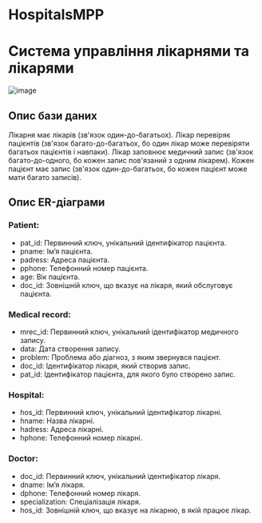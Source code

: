 # HospitalsMPP

# Система управління лікарнями та лікарями

![image](https://github.com/CS31IvanK/HospitalsMPP/assets/144357899/d93d5afc-f4fa-4f31-929c-16ece9341feb)

## Опис бази даних
Лікарня має лікарів (зв'язок один-до-багатьох).
Лікар перевіряє пацієнтів (зв'язок багато-до-багатьох, бо один лікар може перевіряти багатьох пацієнтів і навпаки).
Лікар заповнює медичний запис (зв'язок багато-до-одного, бо кожен запис пов'язаний з одним лікарем).
Кожен пацієнт має запис (зв'язок один-до-багатьох, бо кожен пацієнт може мати багато записів).


## **Опис ER-діаграми**

### Patient:
- pat_id: Первинний ключ, унікальний ідентифікатор пацієнта.
- pname: Ім’я пацієнта.
- padress: Адреса пацієнта.
- pphone: Телефонний номер пацієнта.
- age: Вік пацієнта.
- doc_id: Зовнішній ключ, що вказує на лікаря, який обслуговує пацієнта.
### Medical record: 
- mrec_id: Первинний ключ, унікальний ідентифікатор медичного запису.
- data: Дата створення запису.
- problem: Проблема або діагноз, з яким звернувся пацієнт.
- doc_id: Ідентифікатор лікаря, який створив запис.
- pat_id: Ідентифікатор пацієнта, для якого було створено запис.
### Hospital: 
- hos_id: Первинний ключ, унікальний ідентифікатор лікарні.
- hname: Назва лікарні.
- hadress: Адреса лікарні.
- hphone: Телефонний номер лікарні.
### Doctor: 
- doc_id: Первинний ключ, унікальний ідентифікатор лікаря.
- dname: Ім’я лікаря.
- dphone: Телефонний номер лікаря.
- specialization: Спеціалізація лікаря.
- hos_id: Зовнішній ключ, що вказує на лікарню, в якій працює лікар.
